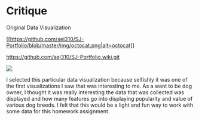 # Critique

Original Data Visualization

[[https://github.com/sej310/SJ-Portfolio/blob/master/img/octocat.png|alt=octocat]]

https://github.com/sej310/SJ-Portfolio.wiki.git

![](https://infobeautiful4.s3.amazonaws.com/2014/11/IIB_Best-In-Show_1276x2.png)


I selected this particular data visualization because selfishly it was one of the first visualizations I saw that was interesting to me. As a want to be dog owner, I thought it was really interesting the data that was collected was displayed and how many features go into displaying popularity and value of various dog breeds. I felt that this would be a light and fun way to work with some data for this homework assignment. 

